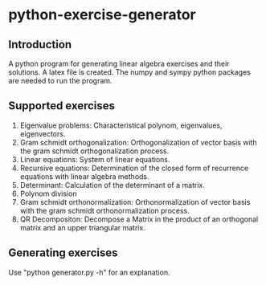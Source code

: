 # python-exercise-generator

## Introduction
A python program for generating linear algebra exercises and their solutions.
A latex file is created.
The numpy and sympy python packages are needed to run the program.

## Supported exercises
1. Eigenvalue problems: Characteristical polynom, eigenvalues, eigenvectors.
2. Gram schmidt orthogonalization: Orthogonalization of vector basis with the gram schmidt orthogonalization process.
3. Linear equations: System of linear equations.
4. Recursive equations: Determination of the closed form of recurrence equations with linear algebra methods.
5. Determinant: Calculation of the determinant of a matrix.
6. Polynom division
7. Gram schmidt orthonormalization: Orthonormalization of vector basis with the gram schmidt orthonormalization process.
8. QR Decompositon: Decompose a Matrix in the product of an orthogonal matrix and an upper triangular matrix.

## Generating exercises
Use "python generator.py -h" for an explanation.
